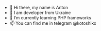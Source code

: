-  👋 Hi there, my name is Anton
-  👾 I am developer from Ukraine
-  🌱 I’m currently learning PHP frameworks
-  📫 You can find me in telegram @kotoshiko

<!--
**kotoshiko/kotoshiko** is a ✨ _special_ ✨ repository because its `README.md` (this file) appears on your GitHub profile.
-->
